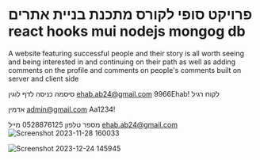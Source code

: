 # פרויקט סופי לקורס מתכנת בניית אתרים react hooks mui nodejs mongog db   


A website featuring successful people and their story is all worth seeing and being interested in and continuing on their path as well as adding comments on the profile and comments on people's comments built on server and client side

סיסמה כניסה לדף לוגין ehab.ab24@gmail.com    9966Ehab!  לקוח רגיל 

אדמין admin@gmail.com Aa1234!      

מספר טלפון 0528876125 מייל ehab.ab24@gmail.com
![Screenshot 2023-11-28 160033](https://github.com/ehababuresh/full-stack-finish/assets/110368166/a3744dcd-e4a9-40e6-bbec-b93245ae1af0)



![Screenshot 2023-12-24 145945](https://github.com/ehababuresh/full-stack-finish/assets/110368166/0341e188-4913-4c1c-9635-b4504f60deae)
